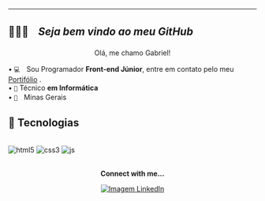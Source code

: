 -----------------------------------------------------
##  🙋🏽‍♂️ﾠ<em>Seja bem vindo ao meu GitHub</em></p>
<p align= "center">Olá, me chamo Gabriel!</p>


•   `💻`ﾠSou Programador <b>Front-end Júnior</b>, entre em contato pelo meu [Portifólio](https://gabrieldev-eight.vercel.app) .<br>
•  `📁` Técnico <b>em Informática</b><br>
•  `📌`ﾠMinas Gerais

##  🧠 Tecnologias

<div style="display: inline_block"><br/>
<img align=center" alt="html5" src="https://img.shields.io/badge/HTML5-E34F26?style=for-the-badge&logo=html5&logoColor=white"/>
<img align=center" alt="css3" src="https://img.shields.io/badge/CSS3-1572B6?style=for-the-badge&logo=css3&logoColor=white"/>
<img align=center" alt="js"src="https://img.shields.io/badge/JavaScript-F7DF1E?style=for-the-badge&logo=javascript&logoColor=black"/>
</div><br/>

<p align= "center"> <b>Connect with me...</b> </p>

<div align="center">
<a href='https://www.linkedin.com/in/gabrielugoline'> <img src='https://img.shields.io/badge/LinkedIn-0A66C2.svg?style=for-the-badge&logo=LinkedIn&logoColor=white' alt='Imagem LinkedIn' /> </a>
 </div>
